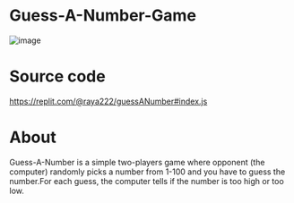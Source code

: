 # Guess-A-Number-Game
![image](https://user-images.githubusercontent.com/117087939/215816114-9f047c6d-65f1-48cc-bbf8-b0f8bba1daca.png)
# Source code
https://replit.com/@raya222/guessANumber#index.js
# About
Guess-A-Number is a simple two-players game where opponent (the computer) randomly picks a number from 1-100 and you have to guess the number.For each guess, the computer tells if the number is too high or too low.





